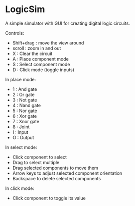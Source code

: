 # LogicSim
A simple simulator with GUI for creating digital logic circuits.

Controls:
  - Shift+drag : move the view around
  - scroll : zoom in and out
  - X : Clear the circuit
  - A : Place component mode
  - S : Select component mode
  - D : Click mode (toggle inputs)
  
In place mode:
  - 1 : And gate
  - 2 : Or gate
  - 3 : Not gate
  - 4 : Nand gate
  - 5 : Nor gate
  - 6 : Xor gate
  - 7 : Xnor gate
  - 8 : Joint
  - I : Input
  - O : Output

In select mode:
  - Click component to select
  - Drag to select multiple
  - Drag selected components to move them
  - Arrow keys to adjust selected component orientation
  - Backspace to delete selected components

In click mode:
  - Click component to toggle its value
